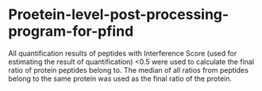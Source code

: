 # Proetein-level-post-processing-program-for-pfind
All quantification results of peptides with Interference Score (used for estimating the result of quantification) <0.5 were used to calculate the final ratio of protein peptides belong to. The median of all ratios from peptides belong to the same protein was used as the final ratio of the protein.
